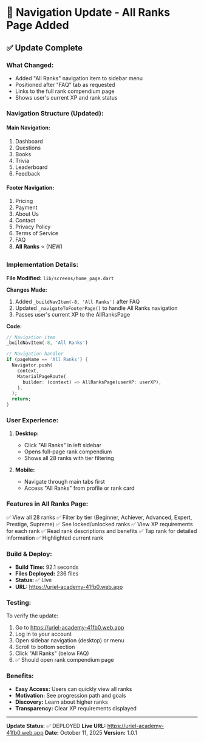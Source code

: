 # 🎯 Navigation Update - All Ranks Page Added

## ✅ Update Complete

### What Changed:
- Added "All Ranks" navigation item to sidebar menu
- Positioned after "FAQ" tab as requested
- Links to the full rank compendium page
- Shows user's current XP and rank status

### Navigation Structure (Updated):

#### Main Navigation:
1. Dashboard
2. Questions
3. Books
4. Trivia
5. Leaderboard
6. Feedback

#### Footer Navigation:
1. Pricing
2. Payment
3. About Us
4. Contact
5. Privacy Policy
6. Terms of Service
7. FAQ
8. **All Ranks** ⭐ (NEW)

### Implementation Details:

**File Modified:** `lib/screens/home_page.dart`

**Changes Made:**
1. Added `_buildNavItem(-8, 'All Ranks')` after FAQ
2. Updated `_navigateToFooterPage()` to handle All Ranks navigation
3. Passes user's current XP to the AllRanksPage

**Code:**
```dart
// Navigation item
_buildNavItem(-8, 'All Ranks')

// Navigation handler
if (pageName == 'All Ranks') {
  Navigator.push(
    context,
    MaterialPageRoute(
      builder: (context) => AllRanksPage(userXP: userXP),
    ),
  );
  return;
}
```

### User Experience:

1. **Desktop:** 
   - Click "All Ranks" in left sidebar
   - Opens full-page rank compendium
   - Shows all 28 ranks with tier filtering

2. **Mobile:**
   - Navigate through main tabs first
   - Access "All Ranks" from profile or rank card

### Features in All Ranks Page:

✅ View all 28 ranks
✅ Filter by tier (Beginner, Achiever, Advanced, Expert, Prestige, Supreme)
✅ See locked/unlocked ranks
✅ View XP requirements for each rank
✅ Read rank descriptions and benefits
✅ Tap rank for detailed information
✅ Highlighted current rank

### Build & Deploy:

- **Build Time:** 92.1 seconds
- **Files Deployed:** 236 files
- **Status:** ✅ Live
- **URL:** https://uriel-academy-41fb0.web.app

### Testing:

To verify the update:
1. Go to https://uriel-academy-41fb0.web.app
2. Log in to your account
3. Open sidebar navigation (desktop) or menu
4. Scroll to bottom section
5. Click "All Ranks" (below FAQ)
6. ✅ Should open rank compendium page

### Benefits:

- **Easy Access:** Users can quickly view all ranks
- **Motivation:** See progression path and goals
- **Discovery:** Learn about higher ranks
- **Transparency:** Clear XP requirements displayed

---

**Update Status:** ✅ DEPLOYED
**Live URL:** https://uriel-academy-41fb0.web.app
**Date:** October 11, 2025
**Version:** 1.0.1
